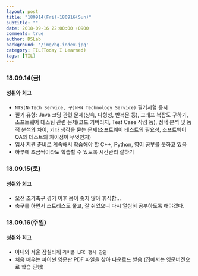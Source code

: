 ```yaml
---
layout: post
title: "180914(Fri)-180916(Sun)"
subtitle: ""
date: 2018-09-16 22:00:00 +0900
comments: true
author: DSLab
background: '/img/bg-index.jpg'
category: TIL(Today I Learned)
tags: [TIL]
---
```


### 18.09.14(금)
#### 성취와 회고
  - `NTS(N-Tech Service, 구)NHN Technology Service)` 필기시험 응시
  - 필기 유형: Java 코딩 관련 문제(상속, 다형성, 반복문 등), 그래프 복잡도 구하기, 소프트웨어 테스팅 관련 문제(코드 커버리지, Test Case 작성 등), 정적 분석 및 동적 분석의 차이, 기타 생각을 묻는 문제(소프트웨어 테스트의 필요성, 소프트웨어 QA와 테스트의 차이점이 무엇인지)
  - 입사 지원 준비로 계속해서 학습해야 할 C++, Python, 영어 공부를 못하고 있음
  - 하루에 조금씩이라도 학습할 수 있도록 시간관리 잘하기

### 18.09.15(토)
#### 성취와 회고
  - 오전 조기축구 경기 이후 몸이 좋지 않아 휴식함...
  - 축구를 하면서 스트레스도 풀고, 잘 쉬었으니 다시 열심히 공부하도록 해야겠다.

### 18.09.16(주일)
#### 성취와 회고
  - 아내와 서울 잠실타워 `리버풀 LFC 행사 참관`
  - 처음 배우는 파이썬 영문판 PDF 파일을 찾아 다운로드 받음 (집에서는 영문버전으로 학습 진행)

